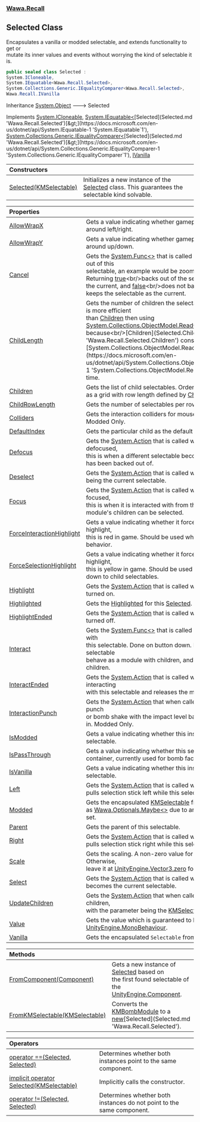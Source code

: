 ### [Wawa.Recall](Wawa.Recall.md 'Wawa.Recall')

## Selected Class

Encapsulates a vanilla or modded selectable, and extends functionality to get or  
mutate its inner values and events without worrying the kind of selectable it is.

```csharp
public sealed class Selected :
System.ICloneable,
System.IEquatable<Wawa.Recall.Selected>,
System.Collections.Generic.IEqualityComparer<Wawa.Recall.Selected>,
Wawa.Recall.IVanilla
```

Inheritance [System.Object](https://docs.microsoft.com/en-us/dotnet/api/System.Object 'System.Object') &#129106; Selected

Implements [System.ICloneable](https://docs.microsoft.com/en-us/dotnet/api/System.ICloneable 'System.ICloneable'), [System.IEquatable&lt;](https://docs.microsoft.com/en-us/dotnet/api/System.IEquatable-1 'System.IEquatable`1')[Selected](Selected.md 'Wawa.Recall.Selected')[&gt;](https://docs.microsoft.com/en-us/dotnet/api/System.IEquatable-1 'System.IEquatable`1'), [System.Collections.Generic.IEqualityComparer&lt;](https://docs.microsoft.com/en-us/dotnet/api/System.Collections.Generic.IEqualityComparer-1 'System.Collections.Generic.IEqualityComparer`1')[Selected](Selected.md 'Wawa.Recall.Selected')[&gt;](https://docs.microsoft.com/en-us/dotnet/api/System.Collections.Generic.IEqualityComparer-1 'System.Collections.Generic.IEqualityComparer`1'), [IVanilla](IVanilla.md 'Wawa.Recall.IVanilla')

| Constructors | |
| :--- | :--- |
| [Selected(KMSelectable)](Selected..ctor(KMSelectable).md 'Wawa.Recall.Selected.Selected(KMSelectable)') | Initializes a new instance of the [Selected](Selected.md 'Wawa.Recall.Selected') class. This guarantees the selectable kind solvable. |

| Properties | |
| :--- | :--- |
| [AllowWrapX](Selected.AllowWrapX.md 'Wawa.Recall.Selected.AllowWrapX') | Gets a value indicating whether gamepad selection should wrap around left/right. |
| [AllowWrapY](Selected.AllowWrapY.md 'Wawa.Recall.Selected.AllowWrapY') | Gets a value indicating whether gamepad selection should wrap around up/down. |
| [Cancel](Selected.Cancel.md 'Wawa.Recall.Selected.Cancel') | Gets the [System.Func&lt;&gt;](https://docs.microsoft.com/en-us/dotnet/api/System.Func-1 'System.Func`1') that is called whenever the player backs out of this<br/>selectable, an example would be zooming out of a module. Returning [true](https://docs.microsoft.com/en-us/dotnet/csharp/language-reference/builtin-types/bool 'https://docs.microsoft.com/en-us/dotnet/csharp/language-reference/builtin-types/bool')<br/>backs out of the selectable and makes its parent the current, and [false](https://docs.microsoft.com/en-us/dotnet/csharp/language-reference/builtin-types/bool 'https://docs.microsoft.com/en-us/dotnet/csharp/language-reference/builtin-types/bool')<br/>does not back out of the selectable and keeps the selectable as the current. |
| [ChildLength](Selected.ChildLength.md 'Wawa.Recall.Selected.ChildLength') | Gets the number of children the selectable has. Calling [ChildLength](Selected.ChildLength.md 'Wawa.Recall.Selected.ChildLength') is more efficient<br/>than [Children](Selected.Children.md 'Wawa.Recall.Selected.Children') then using [System.Collections.ObjectModel.ReadOnlyCollection&lt;&gt;.Count](https://docs.microsoft.com/en-us/dotnet/api/System.Collections.ObjectModel.ReadOnlyCollection-1.Count 'System.Collections.ObjectModel.ReadOnlyCollection`1.Count') because<br/>[Children](Selected.Children.md 'Wawa.Recall.Selected.Children') constructs a new [System.Collections.ObjectModel.ReadOnlyCollection&lt;&gt;](https://docs.microsoft.com/en-us/dotnet/api/System.Collections.ObjectModel.ReadOnlyCollection-1 'System.Collections.ObjectModel.ReadOnlyCollection`1') every time. |
| [Children](Selected.Children.md 'Wawa.Recall.Selected.Children') | Gets the list of child selectables. Order is important as it is treated<br/>as a grid with row length defined by [ChildRowLength](Selected.ChildRowLength.md 'Wawa.Recall.Selected.ChildRowLength'). |
| [ChildRowLength](Selected.ChildRowLength.md 'Wawa.Recall.Selected.ChildRowLength') | Gets the number of selectables per row for gamepad controls. |
| [Colliders](Selected.Colliders.md 'Wawa.Recall.Selected.Colliders') | Gets the interaction colliders for mouse other than the highlight. Modded Only. |
| [DefaultIndex](Selected.DefaultIndex.md 'Wawa.Recall.Selected.DefaultIndex') | Gets the particular child as the default index for gamepad controls. |
| [Defocus](Selected.Defocus.md 'Wawa.Recall.Selected.Defocus') | Gets the [System.Action](https://docs.microsoft.com/en-us/dotnet/api/System.Action 'System.Action') that is called whenever the module is defocused,<br/>this is when a different selectable becomes the focus or the module has been backed out of. |
| [Deselect](Selected.Deselect.md 'Wawa.Recall.Selected.Deselect') | Gets the [System.Action](https://docs.microsoft.com/en-us/dotnet/api/System.Action 'System.Action') that is called whenever this selectable stops being the current selectable. |
| [Focus](Selected.Focus.md 'Wawa.Recall.Selected.Focus') | Gets the [System.Action](https://docs.microsoft.com/en-us/dotnet/api/System.Action 'System.Action') that is called whenever the module is focused,<br/>this is when it is interacted with from the bomb face level and this module's children can be selected. |
| [ForceInteractionHighlight](Selected.ForceInteractionHighlight.md 'Wawa.Recall.Selected.ForceInteractionHighlight') | Gets a value indicating whether it forces highlight to be interaction highlight,<br/>this is red in game. Should be used when interaction will trigger a behavior. |
| [ForceSelectionHighlight](Selected.ForceSelectionHighlight.md 'Wawa.Recall.Selected.ForceSelectionHighlight') | Gets a value indicating whether it forces highlight to be selection highlight,<br/>this is yellow in game. Should be used when interaction will drill down to child selectables. |
| [Highlight](Selected.Highlight.md 'Wawa.Recall.Selected.Highlight') | Gets the [System.Action](https://docs.microsoft.com/en-us/dotnet/api/System.Action 'System.Action') that is called whenever the highlight is turned on. |
| [Highlighted](Selected.Highlighted.md 'Wawa.Recall.Selected.Highlighted') | Gets the [Highlighted](Selected.Highlighted.md 'Wawa.Recall.Selected.Highlighted') for this [Selected](Selected.md 'Wawa.Recall.Selected'). |
| [HighlightEnded](Selected.HighlightEnded.md 'Wawa.Recall.Selected.HighlightEnded') | Gets the [System.Action](https://docs.microsoft.com/en-us/dotnet/api/System.Action 'System.Action') that is called whenever the highlight is turned off. |
| [Interact](Selected.Interact.md 'Wawa.Recall.Selected.Interact') | Gets the [System.Func&lt;&gt;](https://docs.microsoft.com/en-us/dotnet/api/System.Func-1 'System.Func`1') that is called whenever the player interacts with<br/>this selectable. Done on button down. Returning [true](https://docs.microsoft.com/en-us/dotnet/csharp/language-reference/builtin-types/bool 'https://docs.microsoft.com/en-us/dotnet/csharp/language-reference/builtin-types/bool') makes the selectable<br/>behave as a module with children, and [false](https://docs.microsoft.com/en-us/dotnet/csharp/language-reference/builtin-types/bool 'https://docs.microsoft.com/en-us/dotnet/csharp/language-reference/builtin-types/bool') as a button with no children. |
| [InteractEnded](Selected.InteractEnded.md 'Wawa.Recall.Selected.InteractEnded') | Gets the [System.Action](https://docs.microsoft.com/en-us/dotnet/api/System.Action 'System.Action') that is called whenever the player is interacting<br/>with this selectable and releases the mouse or controller button. |
| [InteractionPunch](Selected.InteractionPunch.md 'Wawa.Recall.Selected.InteractionPunch') | Gets the [System.Action](https://docs.microsoft.com/en-us/dotnet/api/System.Action 'System.Action') that when called, performs an interaction punch<br/>or bomb shake with the impact level based on the parameter passed in. Modded Only. |
| [IsModded](Selected.IsModded.md 'Wawa.Recall.Selected.IsModded') | Gets a value indicating whether this instance contains a modded selectable. |
| [IsPassThrough](Selected.IsPassThrough.md 'Wawa.Recall.Selected.IsPassThrough') | Gets a value indicating whether this selectable is essentially a container, currently used for bomb faces. |
| [IsVanilla](Selected.IsVanilla.md 'Wawa.Recall.Selected.IsVanilla') | Gets a value indicating whether this instance contains a vanilla selectable. |
| [Left](Selected.Left.md 'Wawa.Recall.Selected.Left') | Gets the [System.Action](https://docs.microsoft.com/en-us/dotnet/api/System.Action 'System.Action') that is called whenever the player<br/>pulls selection stick left while this selectable is focused. |
| [Modded](Selected.Modded.md 'Wawa.Recall.Selected.Modded') | Gets the encapsulated [KMSelectable](https://docs.microsoft.com/en-us/dotnet/api/KMSelectable 'KMSelectable') from this instance<br/>as [Wawa.Optionals.Maybe&lt;&gt;](https://docs.microsoft.com/en-us/dotnet/api/Wawa.Optionals.Maybe-1 'Wawa.Optionals.Maybe`1') due to ambiguity in this value being set. |
| [Parent](Selected.Parent.md 'Wawa.Recall.Selected.Parent') | Gets the parent of this selectable. |
| [Right](Selected.Right.md 'Wawa.Recall.Selected.Right') | Gets the [System.Action](https://docs.microsoft.com/en-us/dotnet/api/System.Action 'System.Action') that is called whenever player<br/>pulls selection stick right while this selectable is focused. |
| [Scale](Selected.Scale.md 'Wawa.Recall.Selected.Scale') | Gets the scaling. A non-zero value for a custom highlight scale. Otherwise,<br/>leave it at [UnityEngine.Vector3.zero](https://docs.microsoft.com/en-us/dotnet/api/UnityEngine.Vector3.zero 'UnityEngine.Vector3.zero') for default scaling. Vanilla Only. |
| [Select](Selected.Select.md 'Wawa.Recall.Selected.Select') | Gets the [System.Action](https://docs.microsoft.com/en-us/dotnet/api/System.Action 'System.Action') that is called whenever this selectable becomes the current selectable. |
| [UpdateChildren](Selected.UpdateChildren.md 'Wawa.Recall.Selected.UpdateChildren') | Gets the [System.Action](https://docs.microsoft.com/en-us/dotnet/api/System.Action 'System.Action') that when called, updates the list of children,<br/>with the parameter being the [KMSelectable](https://docs.microsoft.com/en-us/dotnet/api/KMSelectable 'KMSelectable') to select. Modded Only. |
| [Value](Selected.Value.md 'Wawa.Recall.Selected.Value') | Gets the value which is guaranteed to be a [UnityEngine.MonoBehaviour](https://docs.microsoft.com/en-us/dotnet/api/UnityEngine.MonoBehaviour 'UnityEngine.MonoBehaviour'). |
| [Vanilla](Selected.Vanilla.md 'Wawa.Recall.Selected.Vanilla') | Gets the encapsulated `Selectable` from this instance. |

| Methods | |
| :--- | :--- |
| [FromComponent(Component)](Selected.FromComponent(Component).md 'Wawa.Recall.Selected.FromComponent(Component)') | Gets a new instance of [Selected](Selected.md 'Wawa.Recall.Selected') based on<br/>the first found selectable of the [UnityEngine.Component](https://docs.microsoft.com/en-us/dotnet/api/UnityEngine.Component 'UnityEngine.Component'). |
| [FromKMSelectable(KMSelectable)](Selected.FromKMSelectable(KMSelectable).md 'Wawa.Recall.Selected.FromKMSelectable(KMSelectable)') | Converts the [KMBombModule](https://docs.microsoft.com/en-us/dotnet/api/KMBombModule 'KMBombModule') to a [new](https://docs.microsoft.com/en-us/dotnet/csharp/language-reference/keywords/new 'https://docs.microsoft.com/en-us/dotnet/csharp/language-reference/keywords/new')[Selected](Selected.md 'Wawa.Recall.Selected'). |

| Operators | |
| :--- | :--- |
| [operator ==(Selected, Selected)](Selected.op_Equality(Selected,Selected).md 'Wawa.Recall.Selected.op_Equality(Wawa.Recall.Selected, Wawa.Recall.Selected)') | Determines whether both instances point to the same component. |
| [implicit operator Selected(KMSelectable)](Selected.Selected(KMSelectable).md 'Wawa.Recall.Selected.op_Implicit Wawa.Recall.Selected(KMSelectable)') | Implicitly calls the constructor. |
| [operator !=(Selected, Selected)](Selected.op_Inequality(Selected,Selected).md 'Wawa.Recall.Selected.op_Inequality(Wawa.Recall.Selected, Wawa.Recall.Selected)') | Determines whether both instances do not point to the same component. |
